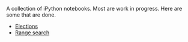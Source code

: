 A collection of iPython notebooks. Most are work in progress. Here are some that are done.

- [Elections](http://nbviewer.ipython.org/urls/raw.github.com/sanand0/ipython-notebooks/master/Elections.ipynb)
- [Range search](http://nbviewer.ipython.org/urls/raw.github.com/sanand0/ipython-notebooks/master/Range-search.ipynb)

